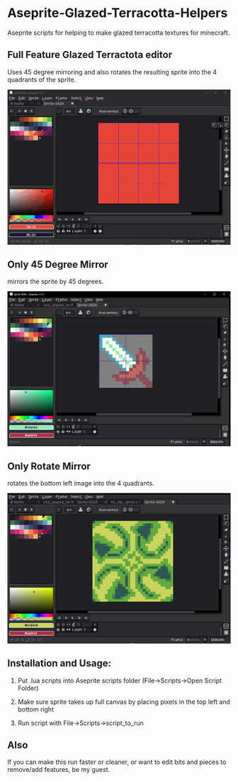 # Aseprite-Glazed-Terracotta-Helpers
Aseprite scripts for helping to make glazed terracotta textures for minecraft.

## Full Feature Glazed Terractota editor
Uses 45 degree mirroring and also rotates the resulting sprite into the 4 quadrants of the sprite.


![demo](glazededitordemo.gif)

## Only 45 Degree Mirror
mirrors the sprite by 45 degrees.


![demo](45_flip_demo.png)

## Only Rotate Mirror
rotates the bottom left image into the 4 quadrants.


![demo](rotate_mirror_demo.png)


## Installation and Usage:
1. Put .lua scripts into Aseprite scripts folder (File->Scripts->Open Script Folder)

2. Make sure sprite takes up full canvas by placing pixels in the top left and bottom right

3. Run script with File->Scripts->script_to_run


## Also
If you can make this run faster or cleaner, or want to edit bits and pieces to remove/add features, be my guest.
